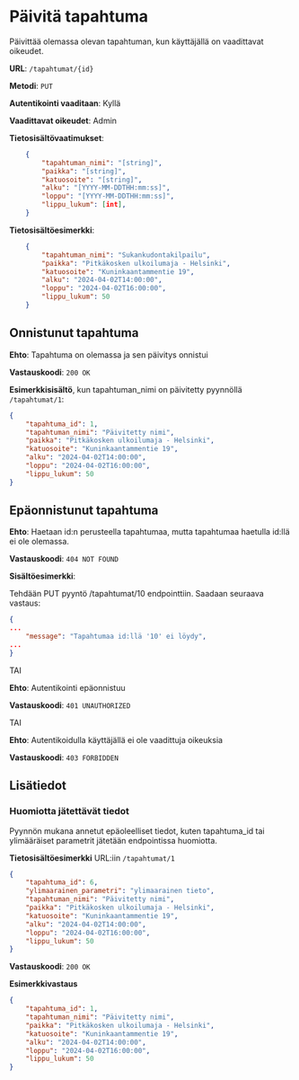 # Päivitä tapahtuma

Päivittää olemassa olevan tapahtuman, kun käyttäjällä on vaadittavat oikeudet.

__URL__: `/tapahtumat/{id}`

__Metodi__: `PUT`

__Autentikointi vaaditaan__: Kyllä

__Vaadittavat oikeudet__: Admin

__Tietosisältövaatimukset__:
```json
    {
        "tapahtuman_nimi": "[string]",
        "paikka": "[string]",
        "katuosoite": "[string]",
        "alku": "[YYYY-MM-DDTHH:mm:ss]",
        "loppu": "[YYYY-MM-DDTHH:mm:ss]",
        "lippu_lukum": [int],
    }
```

__Tietosisältöesimerkki__:
```json
    {
        "tapahtuman_nimi": "Sukankudontakilpailu",
        "paikka": "Pitkäkosken ulkoilumaja - Helsinki",
        "katuosoite": "Kuninkaantammentie 19",
        "alku": "2024-04-02T14:00:00",
        "loppu": "2024-04-02T16:00:00",
        "lippu_lukum": 50
    }
```

## Onnistunut tapahtuma

__Ehto__: Tapahtuma on olemassa ja sen päivitys onnistui

__Vastauskoodi__: `200 OK`

__Esimerkkisisältö__, kun tapahtuman_nimi on päivitetty pyynnöllä `/tapahtumat/1`:
```json
{
    "tapahtuma_id": 1,
    "tapahtuman_nimi": "Päivitetty nimi",
    "paikka": "Pitkäkosken ulkoilumaja - Helsinki",
    "katuosoite": "Kuninkaantammentie 19",
    "alku": "2024-04-02T14:00:00",
    "loppu": "2024-04-02T16:00:00",
    "lippu_lukum": 50
}
```
## Epäonnistunut tapahtuma

**Ehto**: Haetaan id:n perusteella tapahtumaa, mutta tapahtumaa haetulla id:llä ei ole olemassa.

**Vastauskoodi**: `404 NOT FOUND`

**Sisältöesimerkki**:

Tehdään PUT pyyntö /tapahtumat/10 endpointtiin. Saadaan seuraava vastaus:

```json
{
...
    "message": "Tapahtumaa id:llä '10' ei löydy",
...
}
```

TAI

__Ehto__: Autentikointi epäonnistuu

__Vastauskoodi__: `401 UNAUTHORIZED`

TAI

__Ehto__: Autentikoidulla käyttäjällä ei ole vaadittuja oikeuksia

__Vastauskoodi__: `403 FORBIDDEN`

## Lisätiedot

### Huomiotta jätettävät tiedot

Pyynnön mukana annetut epäoleelliset tiedot, kuten tapahtuma_id tai ylimääräiset parametrit jätetään endpointissa huomiotta.

__Tietosisältöesimerkki__ URL:iin `/tapahtumat/1`

```json
{
    "tapahtuma_id": 6,
    "ylimaarainen_parametri": "ylimaarainen tieto",
    "tapahtuman_nimi": "Päivitetty nimi",
    "paikka": "Pitkäkosken ulkoilumaja - Helsinki",
    "katuosoite": "Kuninkaantammentie 19",
    "alku": "2024-04-02T14:00:00",
    "loppu": "2024-04-02T16:00:00",
    "lippu_lukum": 50
}
```
__Vastauskoodi__: `200 OK`

__Esimerkkivastaus__
```json
{
    "tapahtuma_id": 1,
    "tapahtuman_nimi": "Päivitetty nimi",
    "paikka": "Pitkäkosken ulkoilumaja - Helsinki",
    "katuosoite": "Kuninkaantammentie 19",
    "alku": "2024-04-02T14:00:00",
    "loppu": "2024-04-02T16:00:00",
    "lippu_lukum": 50
}
```

